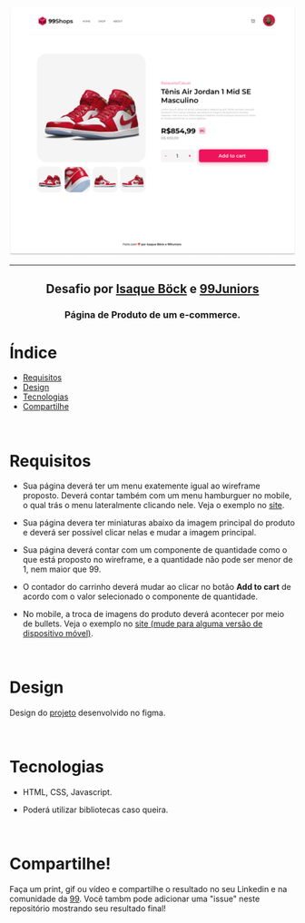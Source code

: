 ![image info](./assets/images/ChallengePreview.png)

- - -

<h2 align="center">Desafio por <a href="https://www.linkedin.com/in/isaquebock/">Isaque Böck</a> e <a href="https://99juniors.com/">99Juniors</a></h2>

<h3 align="center">Página de Produto de um e-commerce.</h3>


# Índice

* [Requisitos](#Requisitos) 
* [Design](#Design)
* [Tecnologias](#Tecnologias)
* [Compartilhe](#Compartilhe)

<br>

# Requisitos

- Sua página deverá ter um menu exatemente igual ao wireframe proposto. Deverá contar também com um menu hamburguer no mobile, o qual trás o menu lateralmente clicando nele. Veja o exemplo no [site](https://ecommerce-product-page-crfjpg09b-isaquebock.vercel.app/).

- Sua página devera ter miniaturas abaixo da imagem principal do produto e deverá ser possível clicar nelas e mudar a imagem principal.

- Sua página deverá contar com um componente de quantidade como o que está proposto no wireframe, e a quantidade não pode ser menor de 1, nem maior que 99.

- O contador do carrinho deverá mudar ao clicar no botão **Add to cart** de acordo com o valor selecionado o componente de quantidade.

- No mobile, a troca de imagens do produto deverá acontecer por meio de bullets. Veja o exemplo no [site (mude para alguma versão de dispositivo móvel)](https://ecommerce-product-page-crfjpg09b-isaquebock.vercel.app/).

<br>

# Design

Design do [projeto](https://www.figma.com/file/HareEI6GIB78uiHg1ajLx7/E-commerce-Product-Page-Challlenge) desenvolvido no figma.

<br>

# Tecnologias

- HTML, CSS, Javascript.

- Poderá utilizar bibliotecas caso queira.

<br>

# Compartilhe!

Faça um print, gif ou vídeo e compartilhe o resultado no seu Linkedin e na comunidade da [99](https://discord.gg/zyBxc6kU).
Você tambm pode adicionar uma "issue" neste repositório mostrando seu resultado final!

<br>